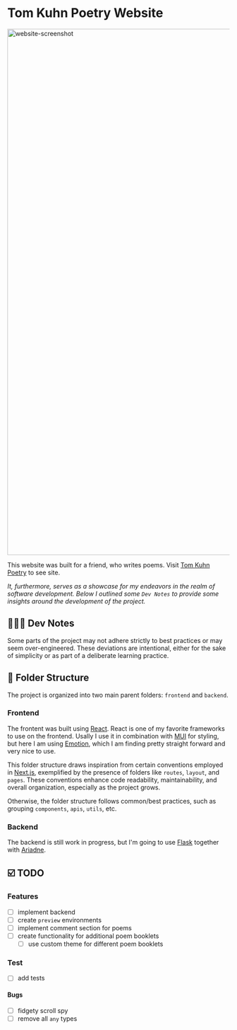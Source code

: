 # Tom Kuhn Poetry Website

<img width="1190" alt="website-screenshot" src="https://github.com/gohls/tk-website/assets/66274765/7b29e603-cc92-4212-8a08-497166a72485">

This website was built for a friend, who writes poems. Visit [Tom Kuhn Poetry](https://tk-website.vercel.app/) to see site.

_It, furthermore, serves as a showcase for my endeavors in the realm of software development. Below I outlined some `Dev Notes` to provide some insights around the development of the project._

## 👨🏼‍💻 Dev Notes

Some parts of the project may not adhere strictly to best practices or may seem over-engineered. These deviations are intentional, either for the sake of simplicity or as part of a deliberate learning practice.

## 📁 Folder Structure

The project is organized into two main parent folders: `frontend` and `backend`.

### Frontend

The frontent was built using [React](https://react.dev/). React is one of my favorite frameworks to use on the frontend. Usally I use it in combination with [MUI](https://mui.com/) for styling, but here I am using [Emotion](https://emotion.sh/), which I am finding pretty straight forward and very nice to use.

This folder structure draws inspiration from certain conventions employed in [Next.js](https://nextjs.org/), exemplified by the presence of folders like `routes`, `layout`, and `pages`. These conventions enhance code readability, maintainability, and overall organization, especially as the project grows.

Otherwise, the folder structure follows common/best practices, such as grouping `components`, `apis`, `utils`, etc.

### Backend

The backend is still work in progress, but I'm going to use [Flask](https://flask.palletsprojects.com/en/3.0.x/) together with [Ariadne](https://ariadnegraphql.org/).

## ☑️ TODO

### Features

- [ ] implement backend
- [ ] create `preview` environments
- [ ] implement comment section for poems
- [ ] create functionality for additional poem booklets
  - [ ] use custom theme for different poem booklets

### Test

- [ ] add tests

#### Bugs

- [ ] fidgety scroll spy
- [ ] remove all `any` types
